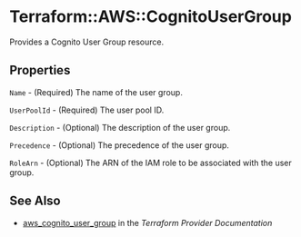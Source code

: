 # Terraform::AWS::CognitoUserGroup

Provides a Cognito User Group resource.

## Properties

`Name` - (Required) The name of the user group.

`UserPoolId` - (Required) The user pool ID.

`Description` - (Optional) The description of the user group.

`Precedence` - (Optional) The precedence of the user group.

`RoleArn` - (Optional) The ARN of the IAM role to be associated with the user group.


## See Also

* [aws_cognito_user_group](https://www.terraform.io/docs/providers/aws/r/cognito_user_group.html) in the _Terraform Provider Documentation_
